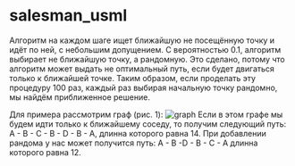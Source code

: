 ﻿# salesman_usml
Алгоритм на каждом шаге ищет ближайшую не посещённую точку и идёт по ней, с небольшим допущением. С вероятностью 0.1, алгоритм выбирает не ближайшую точку, а рандомную. Это сделано, потому что алгоритм может выдать не оптимальный путь, если будет двигаться только к ближайшей точке. Таким образом, если проделать эту процедуру 100 раз, каждый раз выбирая начальную точку рандомно, мы найдём приближенное решение.

Для примера рассмотрим граф (рис. 1):
![graph](https://imgur.com/pooOYUL "рис. 1")
Если в этом графе мы будем идти только к ближайшему соседу, то получим следующий путь: A - B - C - B - D - B - A, длинна которого равна 14.
При добавлении рандома у нас может получится путь:  A - B -D - B - C - A длинна которого равна 12.
